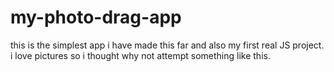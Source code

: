 # my-photo-drag-app
this is the simplest app i have made
this far and also my first real
JS project. i love pictures so i thought
why not attempt something like this.
